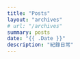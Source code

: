 ```yaml
---
title: "Posts"
layout: "archives"
# url: "/archives"
summary: posts
date: "{{ .Date }}"
description: "紀錄日常"
---
```

